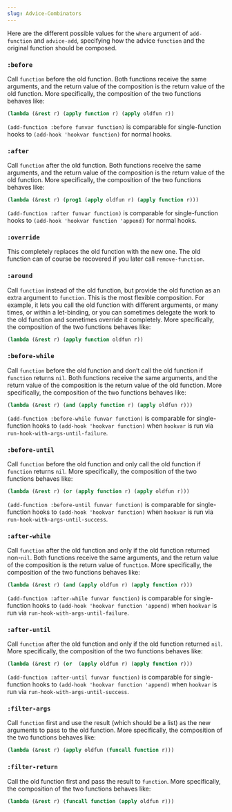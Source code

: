 ```yaml
---
slug: Advice-Combinators
---
```


Here are the different possible values for the `where` argument of `add-function` and `advice-add`, specifying how the advice `function` and the original function should be composed.

### `:before`

Call `function` before the old function. Both functions receive the same arguments, and the return value of the composition is the return value of the old function. More specifically, the composition of the two functions behaves like:

```lisp
(lambda (&rest r) (apply function r) (apply oldfun r))
```

`(add-function :before funvar function)` is comparable for single-function hooks to `(add-hook 'hookvar function)` for normal hooks.

### `:after`

Call `function` after the old function. Both functions receive the same arguments, and the return value of the composition is the return value of the old function. More specifically, the composition of the two functions behaves like:

```lisp
(lambda (&rest r) (prog1 (apply oldfun r) (apply function r)))
```

`(add-function :after funvar function)` is comparable for single-function hooks to `(add-hook 'hookvar function 'append)` for normal hooks.

### `:override`

This completely replaces the old function with the new one. The old function can of course be recovered if you later call `remove-function`.

### `:around`

Call `function` instead of the old function, but provide the old function as an extra argument to `function`. This is the most flexible composition. For example, it lets you call the old function with different arguments, or many times, or within a let-binding, or you can sometimes delegate the work to the old function and sometimes override it completely. More specifically, the composition of the two functions behaves like:

```lisp
(lambda (&rest r) (apply function oldfun r))
```

### `:before-while`

Call `function` before the old function and don’t call the old function if `function` returns `nil`. Both functions receive the same arguments, and the return value of the composition is the return value of the old function. More specifically, the composition of the two functions behaves like:

```lisp
(lambda (&rest r) (and (apply function r) (apply oldfun r)))
```

`(add-function :before-while funvar function)` is comparable for single-function hooks to `(add-hook 'hookvar function)` when `hookvar` is run via `run-hook-with-args-until-failure`.

### `:before-until`

Call `function` before the old function and only call the old function if `function` returns `nil`. More specifically, the composition of the two functions behaves like:

```lisp
(lambda (&rest r) (or (apply function r) (apply oldfun r)))
```

`(add-function :before-until funvar function)` is comparable for single-function hooks to `(add-hook 'hookvar function)` when `hookvar` is run via `run-hook-with-args-until-success`.

### `:after-while`

Call `function` after the old function and only if the old function returned non-`nil`. Both functions receive the same arguments, and the return value of the composition is the return value of `function`. More specifically, the composition of the two functions behaves like:

```lisp
(lambda (&rest r) (and (apply oldfun r) (apply function r)))
```

`(add-function :after-while funvar function)` is comparable for single-function hooks to `(add-hook 'hookvar function 'append)` when `hookvar` is run via `run-hook-with-args-until-failure`.

### `:after-until`

Call `function` after the old function and only if the old function returned `nil`. More specifically, the composition of the two functions behaves like:

```lisp
(lambda (&rest r) (or  (apply oldfun r) (apply function r)))
```

`(add-function :after-until funvar function)` is comparable for single-function hooks to `(add-hook 'hookvar function 'append)` when `hookvar` is run via `run-hook-with-args-until-success`.

### `:filter-args`

Call `function` first and use the result (which should be a list) as the new arguments to pass to the old function. More specifically, the composition of the two functions behaves like:

```lisp
(lambda (&rest r) (apply oldfun (funcall function r)))
```

### `:filter-return`

Call the old function first and pass the result to `function`. More specifically, the composition of the two functions behaves like:

```lisp
(lambda (&rest r) (funcall function (apply oldfun r)))
```
